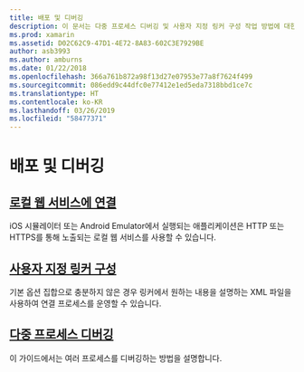```yaml
---
title: 배포 및 디버깅
description: 이 문서는 다중 프로세스 디버깅 및 사용자 지정 링커 구성 작업 방법에 대한 세부 정보를 제공하는 설명서로 연결합니다.
ms.prod: xamarin
ms.assetid: D02C62C9-47D1-4E72-8A83-602C3E7929BE
author: asb3993
ms.author: amburns
ms.date: 01/22/2018
ms.openlocfilehash: 366a761b872a98f13d27e07953e77a8f7624f499
ms.sourcegitcommit: 086edd9c44dfc0e77412e1ed5eda7318bbd1ce7c
ms.translationtype: HT
ms.contentlocale: ko-KR
ms.lasthandoff: 03/26/2019
ms.locfileid: "58477371"
---
```

# <a name="deployment--debugging"></a>배포 및 디버깅

## <a name="connect-to-local-web-servicesconnect-to-local-web-servicesmd"></a>[로컬 웹 서비스에 연결](connect-to-local-web-services.md)

iOS 시뮬레이터 또는 Android Emulator에서 실행되는 애플리케이션은 HTTP 또는 HTTPS를 통해 노출되는 로컬 웹 서비스를 사용할 수 있습니다.

## <a name="custom-linker-configurationlinkermd"></a>[사용자 지정 링커 구성](linker.md)

기본 옵션 집합으로 충분하지 않은 경우 링커에서 원하는 내용을 설명하는 XML 파일을 사용하여 연결 프로세스를 운영할 수 있습니다.

## <a name="multi-process-debuggingmulti-process-debuggingmd"></a>[다중 프로세스 디버깅](multi-process-debugging.md)

이 가이드에서는 여러 프로세스를 디버깅하는 방법을 설명합니다.
